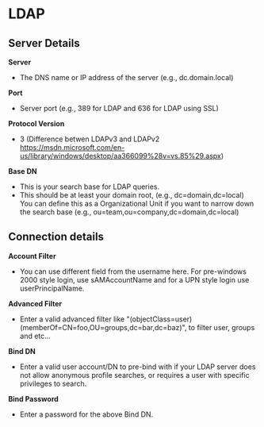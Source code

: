 # LDAP

## Server Details

**Server**

* The DNS name or IP address of the server (e.g., dc.domain.local)

**Port**

* Server port (e.g., 389 for LDAP and 636 for LDAP using SSL)

**Protocol Version**

* 3 (Difference betwen LDAPv3 and LDAPv2 https://msdn.microsoft.com/en-us/library/windows/desktop/aa366099%28v=vs.85%29.aspx)

**Base DN**
* This is your search base for LDAP queries. 
* This should be at least your domain root, (e.g., dc=domain,dc=local) You can define this as a Organizational Unit if you want to narrow down the search base (e.g., ou=team,ou=company,dc=domain,dc=local)

## Connection details


**Account Filter**

* You can use different field from the username here. For pre-windows 2000 style login, use sAMAccountName and for a UPN style login use userPrincipalName.

**Advanced Filter**

* Enter a valid advanced filter like "(objectClass=user)(memberOf=CN=foo,OU=groups,dc=bar,dc=baz)", to filter user, groups and etc...

**Bind DN**

* Enter a valid user account/DN to pre-bind with if your LDAP server does not allow anonymous profile searches, or requires a user with specific privileges to search.

**Bind Password**   
* Enter a password for the above Bind DN.